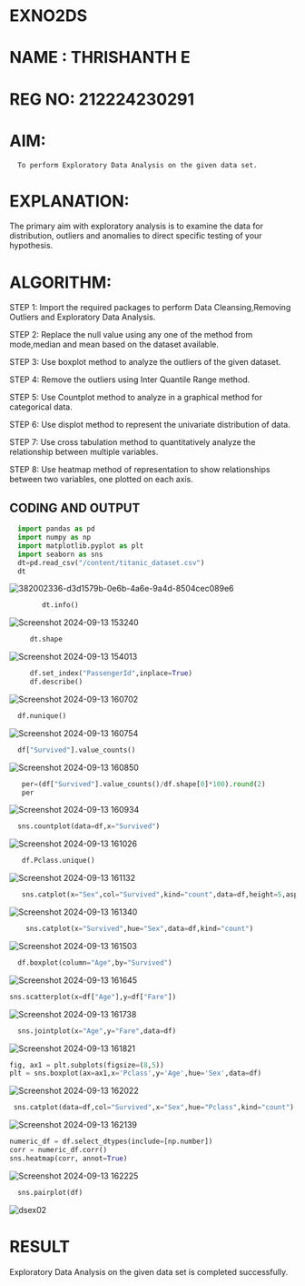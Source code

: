 # EXNO2DS
# NAME : THRISHANTH E
# REG NO: 212224230291
# AIM:
      To perform Exploratory Data Analysis on the given data set.
      
# EXPLANATION:
  The primary aim with exploratory analysis is to examine the data for distribution, outliers and anomalies to direct specific testing of your hypothesis.
  
# ALGORITHM:
STEP 1: Import the required packages to perform Data Cleansing,Removing Outliers and Exploratory Data Analysis.

STEP 2: Replace the null value using any one of the method from mode,median and mean based on the dataset available.

STEP 3: Use boxplot method to analyze the outliers of the given dataset.

STEP 4: Remove the outliers using Inter Quantile Range method.

STEP 5: Use Countplot method to analyze in a graphical method for categorical data.

STEP 6: Use displot method to represent the univariate distribution of data.

STEP 7: Use cross tabulation method to quantitatively analyze the relationship between multiple variables.

STEP 8: Use heatmap method of representation to show relationships between two variables, one plotted on each axis.

## CODING AND OUTPUT
```py
  import pandas as pd
  import numpy as np
  import matplotlib.pyplot as plt
  import seaborn as sns
  dt=pd.read_csv("/content/titanic_dataset.csv")
  dt
 ```
         
![382002336-d3d1579b-0e6b-4a6e-9a4d-8504cec089e6](https://github.com/user-attachments/assets/dcec321b-3036-46f7-9a99-adadbe7a44e0)


```py
        dt.info()
```
![Screenshot 2024-09-13 153240](https://github.com/user-attachments/assets/279a8c67-aafb-42aa-b01e-d0ef028d425c)

 ```py
      dt.shape

 ```
![Screenshot 2024-09-13 154013](https://github.com/user-attachments/assets/6f32b99d-518b-4031-a5ea-3b0078a6ccc9)

 ```py
      df.set_index("PassengerId",inplace=True)
      df.describe()
  ```
![Screenshot 2024-09-13 160702](https://github.com/user-attachments/assets/d2e8cb24-0137-427a-ac3b-a575519b190e)

```py
  df.nunique()
```
![Screenshot 2024-09-13 160754](https://github.com/user-attachments/assets/29bf2dd5-e2d7-42be-a1ff-25a8dab14f8c)

```py
  df["Survived"].value_counts()     

```
![Screenshot 2024-09-13 160850](https://github.com/user-attachments/assets/69e47624-7295-448c-a285-ab131411e932)

```py
   per=(df["Survived"].value_counts()/df.shape[0]*100).round(2)
   per      
```
![Screenshot 2024-09-13 160934](https://github.com/user-attachments/assets/e99b9af6-30e4-4f52-9b50-c35824373683)

```py
  sns.countplot(data=df,x="Survived")     
```
![Screenshot 2024-09-13 161026](https://github.com/user-attachments/assets/5a14144c-0309-4329-afb2-13cdce3fd9de)

```py
   df.Pclass.unique()
```
![Screenshot 2024-09-13 161132](https://github.com/user-attachments/assets/6bc169b8-77ba-4790-b314-a23f347b160d)


```py
   sns.catplot(x="Sex",col="Survived",kind="count",data=df,height=5,aspect=.7)
```
![Screenshot 2024-09-13 161340](https://github.com/user-attachments/assets/887552ba-5687-4ca2-851d-641ab142b27d)

```py
    sns.catplot(x="Survived",hue="Sex",data=df,kind="count")
```
![Screenshot 2024-09-13 161503](https://github.com/user-attachments/assets/20f0a2f0-fa30-4555-a786-0eb1606a6220)


```py
  df.boxplot(column="Age",by="Survived")
```
![Screenshot 2024-09-13 161645](https://github.com/user-attachments/assets/2da4c88b-e79c-42c6-988c-9e0638059813)

```py
sns.scatterplot(x=df["Age"],y=df["Fare"])
```
![Screenshot 2024-09-13 161738](https://github.com/user-attachments/assets/ae61a369-2f04-4135-acc2-7bd278430d1d)

```py
  sns.jointplot(x="Age",y="Fare",data=df)
```
![Screenshot 2024-09-13 161821](https://github.com/user-attachments/assets/5f3c7cb0-29da-4a46-8649-be168769b895)

```py
fig, ax1 = plt.subplots(figsize=(8,5))
plt = sns.boxplot(ax=ax1,x='Pclass',y='Age',hue='Sex',data=df)
```
![Screenshot 2024-09-13 162022](https://github.com/user-attachments/assets/629d80b0-e56b-484a-9d06-50a40ecd1f7e)

```py
 sns.catplot(data=df,col="Survived",x="Sex",hue="Pclass",kind="count")
```
![Screenshot 2024-09-13 162139](https://github.com/user-attachments/assets/fa5e1102-fe95-4386-a75e-8e767b376149)


```py
numeric_df = df.select_dtypes(include=[np.number])
corr = numeric_df.corr()
sns.heatmap(corr, annot=True)
```
![Screenshot 2024-09-13 162225](https://github.com/user-attachments/assets/3c939c8a-4423-4b0e-9302-159e27e0105a)

```py
  sns.pairplot(df)
```
![dsex02](https://github.com/user-attachments/assets/1974c5ba-dabc-437b-be8d-be64184e15fd)



# RESULT
Exploratory Data Analysis on the given data set is completed successfully.




